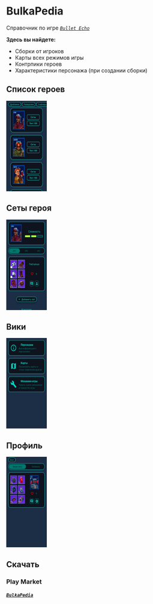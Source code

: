 # BulkaPedia

Справочник по игре [*`Bullet Echo`*](https://play.google.com/store/apps/details?id=com.zeptolab.bulletecho.google)

**Здесь вы найдете:**

+ Сборки от игроков
+ Карты всех режимов игры
+ Контрпики героев
+ Характеристики персонажа (при создании сборки)


## Список героев
<img src="readme/heroes.jpg" alt="heroes" style="width: 108px; height: 240px" />

## Сеты героя
<img src="readme/heroinfo.jpg" alt="heroes" style="width: 108px; height: 240px" />

## Вики
<img src="readme/wiki.jpg" alt="heroes" style="width: 108px; height: 240px" />

## Профиль
<img src="readme/profile.jpg" alt="heroes" style="width: 108px; height: 240px" />

## Скачать

### Play Market

[***`BulkaPedia`***](https://play.google.com/store/apps/details?id=com.bulkapedia)
